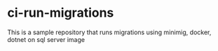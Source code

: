 # ci-run-migrations
This is a sample repository that runs migrations using minimig, docker, dotnet on sql server image

